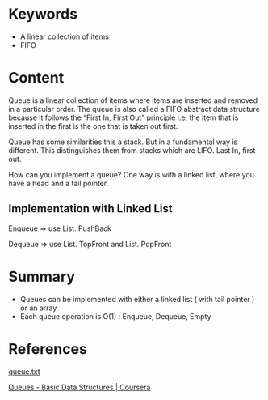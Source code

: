 # Keywords

- A linear collection of items
- FIFO

# Content

Queue is a linear collection of items where items are inserted and removed in a particular order. The queue is also called a FIFO abstract data structure because it follows the “First In, First Out” principle i.e, the item that is inserted in the first is the one that is taken out first.

Queue has some similarities this a stack. But in a fundamental way is different. This distinguishes them from stacks which are LIFO. Last In, first out.

How can you implement a queue? One way is with a linked list, where you have a head and a tail pointer.

## Implementation with  Linked List

Enqueue ⇒ use List. PushBack

Dequeue ⇒ use List. TopFront and List. PopFront

# Summary

- Queues can be implemented with either a linked list ( with tail pointer ) or an array
- Each queue operation is O(1) : Enqueue, Dequeue, Empty

# References

[queue.txt](https://s3-us-west-2.amazonaws.com/secure.notion-static.com/340951c7-4fa9-45f5-87ae-8f9a2b1776bd/queue.txt)

[Queues - Basic Data Structures | Coursera](https://www.coursera.org/learn/data-structures/lecture/EShpq/queues)